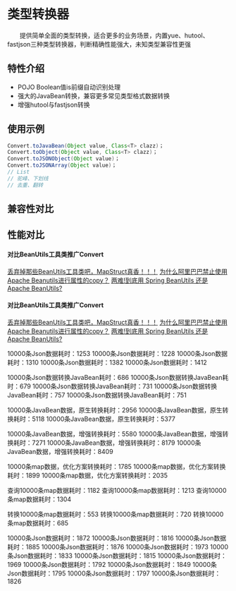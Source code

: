 # 类型转换器
　　提供简单全面的类型转换，适合更多的业务场景，内置yue、hutool、fastjson三种类型转换器，判断精确性能强大，未知类型兼容性更强<br>

## 特性介绍
- POJO Boolean值is前缀自动识别处理
- 强大的JavaBean转换，兼容更多常见类型格式数据转换
- 增强hutool与fastjson转换

## 使用示例
```java
Convert.toJavaBean(Object value, Class<T> clazz)；
Convert.toObject(Object value, Class<T> clazz)；
Convert.toJSONObject(Object value)；
Convert.toJSONArray(Object value)；
// List
// 驼峰、下划线
// 去重、翻转
```

## 兼容性对比
## 性能对比
#### 对比BeanUtils工具类推广Convert
[丢弃掉那些BeanUtils工具类吧，MapStruct真香！！！](https://mp.weixin.qq.com/s?__biz=MzI3NzE0NjcwMg==&mid=2650139073&idx=1&sn=8834525faf92fc03b8b5140370791cbb&chksm=f36bf4e0c41c7df62f5eb504c8cdecaecb5e33a8482b566376d020cb876094fa62c9c382a981&mpshare=1&scene=24&srcid=0810sEp1Jv5xdaJlJ9HsI3Z4&sharer_sharetime=1597033323461&sharer_shareid=c28002123ec365b3abc5938fbde53373&key=c796d4af4f06ffa838f0a26ec1a8a13694c868e059a79d8ed67e82d2933c0dbc6f8bd223ba30c4d5701f81f69828a9751afe2ac8f162cb56db8aadd41d3b6be362c10d0ddba59dd4c96269c6bc4dbed6eb2194f94902a5247ac63ab3093d10517f993d6d5e16c1878f0b9012b560a0c4b2139e4c173868dfbb84bc2c6bb6d610&ascene=14&uin=MTM4OTYzMzk2MQ%3D%3D&devicetype=Windows+10+x64&version=62090529&lang=zh_CN&exportkey=AVLIvfPnnrfAowHWva1T6EY%3D&pass_ticket=QpP9Y9vFuFN8yhDb5fZYbaSMtFCU8gpLfZalNCmTT%2FBk8n292dt0gtjzfOo%2FVsl%2F&wx_header=0)
[为什么阿里巴巴禁止使用Apache Beanutils进行属性的copy？](https://mp.weixin.qq.com/s?__biz=MzI3NzE0NjcwMg==&mid=2650137356&idx=1&sn=c1d3f57eb9ae9b535ed41560939a13b7&chksm=f36bfe2dc41c773b9086fa01735581616c438dba1619c0e8e26d429612739155d65c6b9ca120&scene=21#wechat_redirect)
[两难!到底用 Spring BeanUtils 还是 Apache BeanUtils?](https://maimai.cn/article/detail?fid=1541200193&efid=l_ClkeqIr95Y61v9qcAdsQ&from=single_feed)

#### 对比BeanUtils工具类推广Convert
[丢弃掉那些BeanUtils工具类吧，MapStruct真香！！！](https://mp.weixin.qq.com/s?__biz=MzI3NzE0NjcwMg==&mid=2650139073&idx=1&sn=8834525faf92fc03b8b5140370791cbb&chksm=f36bf4e0c41c7df62f5eb504c8cdecaecb5e33a8482b566376d020cb876094fa62c9c382a981&mpshare=1&scene=24&srcid=0810sEp1Jv5xdaJlJ9HsI3Z4&sharer_sharetime=1597033323461&sharer_shareid=c28002123ec365b3abc5938fbde53373&key=c796d4af4f06ffa838f0a26ec1a8a13694c868e059a79d8ed67e82d2933c0dbc6f8bd223ba30c4d5701f81f69828a9751afe2ac8f162cb56db8aadd41d3b6be362c10d0ddba59dd4c96269c6bc4dbed6eb2194f94902a5247ac63ab3093d10517f993d6d5e16c1878f0b9012b560a0c4b2139e4c173868dfbb84bc2c6bb6d610&ascene=14&uin=MTM4OTYzMzk2MQ%3D%3D&devicetype=Windows+10+x64&version=62090529&lang=zh_CN&exportkey=AVLIvfPnnrfAowHWva1T6EY%3D&pass_ticket=QpP9Y9vFuFN8yhDb5fZYbaSMtFCU8gpLfZalNCmTT%2FBk8n292dt0gtjzfOo%2FVsl%2F&wx_header=0)
[为什么阿里巴巴禁止使用Apache Beanutils进行属性的copy？](https://mp.weixin.qq.com/s?__biz=MzI3NzE0NjcwMg==&mid=2650137356&idx=1&sn=c1d3f57eb9ae9b535ed41560939a13b7&chksm=f36bfe2dc41c773b9086fa01735581616c438dba1619c0e8e26d429612739155d65c6b9ca120&scene=21#wechat_redirect)
[两难!到底用 Spring BeanUtils 还是 Apache BeanUtils?](https://maimai.cn/article/detail?fid=1541200193&efid=l_ClkeqIr95Y61v9qcAdsQ&from=single_feed)



10000条Json数据耗时：1253
10000条Json数据耗时：1228
10000条Json数据耗时：1310
10000条Json数据耗时：1382
10000条Json数据耗时：1412

10000条Json数据转换JavaBean耗时：686
10000条Json数据转换JavaBean耗时：679
10000条Json数据转换JavaBean耗时：731
10000条Json数据转换JavaBean耗时：757
10000条Json数据转换JavaBean耗时：751

10000条JavaBean数据，原生转换耗时：2956
10000条JavaBean数据，原生转换耗时：5118
10000条JavaBean数据，原生转换耗时：5377

10000条JavaBean数据，增强转换耗时：5580
10000条JavaBean数据，增强转换耗时：7271
10000条JavaBean数据，增强转换耗时：8179
10000条JavaBean数据，增强转换耗时：8409

10000条map数据，优化方案转换耗时：1785
10000条map数据，优化方案转换耗时：1899
10000条map数据，优化方案转换耗时：2035


查询10000条map数据耗时：1182
查询10000条map数据耗时：1213
查询10000条map数据耗时：1304

转换10000条map数据耗时：553
转换10000条map数据耗时：720
转换10000条map数据耗时：685


10000条Json数据耗时：1872
10000条Json数据耗时：1816
10000条Json数据耗时：1885
10000条Json数据耗时：1876
10000条Json数据耗时：1973
10000条Json数据耗时：1833
10000条Json数据耗时：1815
10000条Json数据耗时：1969
10000条Json数据耗时：1792
10000条Json数据耗时：1849
10000条Json数据耗时：1795
10000条Json数据耗时：1797
10000条Json数据耗时：1826
